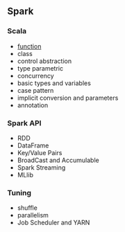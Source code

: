 ## Spark


### Scala
- [function](function.md)
- class
- control abstraction
- type parametric
- concurrency
- basic types and variables
- case pattern
- implicit conversion and parameters
- annotation

### Spark API
- RDD
- DataFrame
- Key/Value Pairs
- BroadCast and Accumulable
- Spark Streaming
- MLlib

### Tuning

- shuffle
- parallelism
- Job Scheduler and YARN
